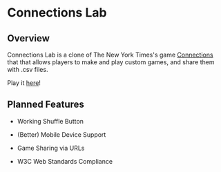 # Connections Lab

## Overview

Connections Lab is a clone of The New York Times's game [Connections](https://www.nytimes.com/games/connections) that that allows players to make and play custom games, and share them with .csv files.

Play it [here](https://jacobi-waldino.github.io/ConnectionsLab/)!

## Planned Features

- Working Shuffle Button

- (Better) Mobile Device Support

- Game Sharing via URLs

- W3C Web Standards Compliance